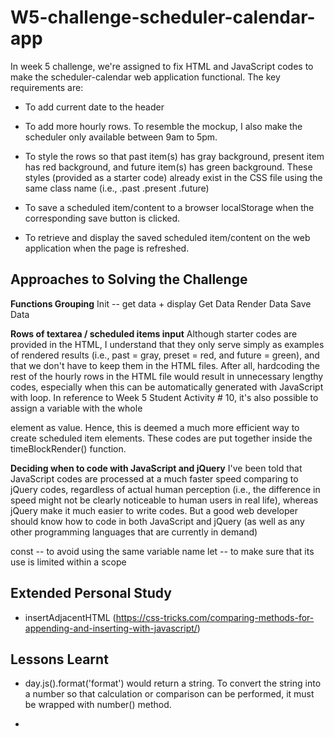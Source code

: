 # **W5-challenge-scheduler-calendar-app**

In week 5 challenge, we're assigned to fix HTML and JavaScript codes to make the scheduler-calendar web application functional. The key requirements are:

- To add current date to the header

- To add more hourly rows. To resemble the mockup, I also make the scheduler only available between 9am to 5pm.

- To style the rows so that past item(s) has gray background, present item has red background, and future item(s) has green background. These styles (provided as a starter code) already exist in the CSS file using the same class name (i.e., .past .present .future)

- To save a scheduled item/content to a browser localStorage when the corresponding save button is clicked.

- To retrieve and display the saved scheduled item/content on the web application when the page is refreshed.

## Approaches to Solving the Challenge

**Functions Grouping**
Init -- get data + display 
Get Data
Render Data
Save Data

**Rows of textarea / scheduled items input**
Although starter codes are provided in the HTML, I understand that they only serve simply as examples of rendered results (i.e., past = gray, preset = red, and future = green), and that we don't have to keep them in the HTML files. After all, hardcoding the rest of the hourly rows in the HTML file would result in unnecessary lengthy codes, especially when this can be automatically generated with JavaScript with loop. In reference to Week 5 Student Activity # 10, it's also possible to assign a variable with the whole <div> element as value. Hence, this is deemed a much more efficient way to create scheduled item elements. These codes are put together inside the timeBlockRender() function.

**Deciding when to code with JavaScript and jQuery**
I've been told that JavaScript codes are processed at a much faster speed comparing to jQuery codes, regardless of actual human perception (i.e., the difference in speed might not be clearly noticeable to human users in real life), whereas jQuery make it much easier to write codes. But a good web developer should know how to code in both JavaScript and jQuery (as well as any other programming languages that are currently in demand)


const -- to avoid using the same variable name
let -- to make sure that its use is limited within a scope

## **Extended Personal Study**
- insertAdjacentHTML (https://css-tricks.com/comparing-methods-for-appending-and-inserting-with-javascript/)


## **Lessons Learnt**
- day.js().format('format') would return a string. To convert the string into a number so that calculation or comparison can be performed, it must be wrapped with number() method.

- 